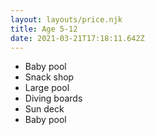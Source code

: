 ```yaml
---
layout: layouts/price.njk
title: Age 5-12
date: 2021-03-21T17:18:11.642Z
---
```

* Baby pool
* Snack shop
* Large pool
* Diving boards
* Sun deck
* Baby pool